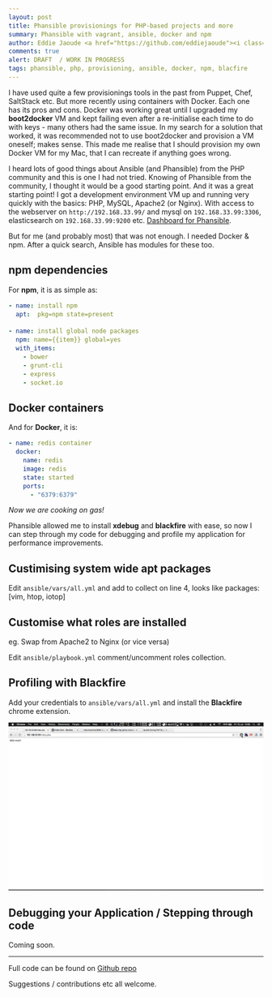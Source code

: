 ```yaml
---
layout: post
title: Phansible provisionings for PHP-based projects and more
summary: Phansible with vagrant, ansible, docker and npm
author: Eddie Jaoude <a href="https://github.com/eddiejaoude"><i class="fa fa-github-square"></i></a> <a href="https://twitter.com/eddiejaoude"><i class="fa fa-twitter-square"></i></a>
comments: true
alert: DRAFT  / WORK IN PROGRESS
tags: phansible, php, provisioning, ansible, docker, npm, blacfire
---
```


I have used quite a few provisionings tools in the past from Puppet, Chef, SaltStack etc. But more recently using containers with Docker. Each one has its pros and cons. Docker was working great until I upgraded my **boot2docker** VM and kept failing even after a re-initialise each time to do with keys - many others had the same issue. In my search for a solution that worked, it was recommended not to use boot2docker and provision a VM oneself; makes sense. This made me realise that I should provision my own Docker VM for my Mac, that I can recreate if anything goes wrong.

I heard lots of good things about Ansible (and Phansible) from the PHP community and this is one I had not tried. Knowing of Phansible from the community, I thought it would be a good starting point. And it was a great starting point! I got a development environment VM up and running very quickly with the basics: PHP, MySQL, Apache2 (or Nginx). With access to the webserver on `http://192.168.33.99/` and mysql on `192.168.33.99:3306`, elasticsearch on `192.168.33.99:9200` etc. [Dashboard for Phansible](http://pipeline.dashboardhub.io/d/5597eefd804c29.11877860).

But for me (and probably most) that was not enough. I needed Docker & npm. After a quick search, Ansible has modules for these too.

## npm dependencies

For **npm**, it is as simple as:

```yaml
- name: install npm
  apt:  pkg=npm state=present

- name: install global node packages
  npm: name={{item}} global=yes
  with_items:
    - bower
    - grunt-cli
    - express
    - socket.io
```

## Docker containers

And for **Docker**, it is:

```yaml
- name: redis container
  docker:
    name: redis
    image: redis
    state: started
    ports:
      - "6379:6379"
```

*Now we are cooking on gas!*

Phansible allowed me to install **xdebug** and **blackfire** with ease, so now I can step through my code for debugging and profile my application for performance improvements.

## Custimising system wide apt packages

Edit `ansible/vars/all.yml` and add to collect on line 4, looks like packages: [vim, htop, iotop]

## Customise what roles are installed

eg. Swap from Apache2 to Nginx (or vice versa)

Edit `ansible/playbook.yml` comment/uncomment roles collection.

## Profiling with Blackfire

Add your credentials to `ansible/vars/all.yml` and install the **Blackfire** chrome extension.

![Profiling with Blackfire](/assets/2015-07-10-phansible-vagrant-docker-npm/blackfire-profiling.mov.gif)

## Debugging your Application / Stepping through code

Coming soon.

---

Full code can be found on [Github repo](https://github.com/eddiejaoude/vagrant-ansible-docker)

Suggestions / contributions etc all welcome.

